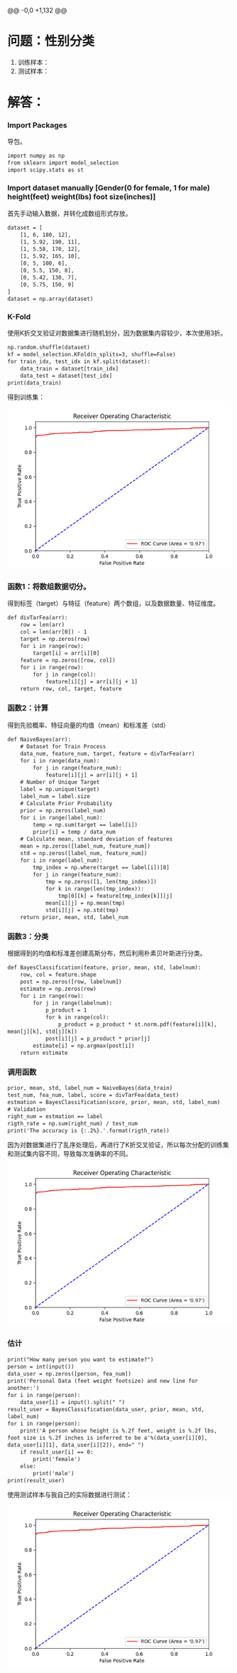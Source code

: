 @@ -0,0 +1,132 @@
# 问题：性别分类
1. 训练样本：
2. 测试样本：
# 解答：
### Import Packages
导包。
```
import numpy as np
from sklearn import model_selection
import scipy.stats as st
```
### Import dataset manually [Gender(0 for female, 1 for male) height(feet) weight(lbs) foot size(inches)]
首先手动输入数据，并转化成数组形式存放。
```
dataset = [
    [1, 6, 180, 12],
    [1, 5.92, 190, 11],
    [1, 5.58, 170, 12],
    [1, 5.92, 165, 10],
    [0, 5, 100, 6],
    [0, 5.5, 150, 8],
    [0, 5.42, 130, 7],
    [0, 5.75, 150, 9]
]
dataset = np.array(dataset)
```
### K-Fold
使用K折交叉验证对数据集进行随机划分，因为数据集内容较少，本次使用3折。
```
np.random.shuffle(dataset)
kf = model_selection.KFold(n_splits=3, shuffle=False)
for train_idx, test_idx in kf.split(dataset):
    data_train = dataset[train_idx]
    data_test = dataset[test_idx]
print(data_train)
```
得到训练集：<br>
![image](https://github.com/rongyuanmu/PRSL-Spring-2022/blob/main/Week%201/Output/ROC%20Curve.png)
### 函数1：将数组数据切分。
得到标签（target）与特征（feature）两个数组，以及数据数量、特征维度。
```
def divTarFea(arr):
    row = len(arr)
    col = len(arr[0]) - 1
    target = np.zeros(row)
    for i in range(row):
        target[i] = arr[i][0]
    feature = np.zeros([row, col])
    for i in range(row):
        for j in range(col):
            feature[i][j] = arr[i][j + 1]
    return row, col, target, feature
```

### 函数2：计算
得到先验概率、特征向量的均值（mean）和标准差（std）
```
def NaiveBayes(arr):
    # Dataset for Train Process
    data_num, feature_num, target, feature = divTarFea(arr)
    for i in range(data_num):
        for j in range(feature_num):
            feature[i][j] = arr[i][j + 1]
    # Number of Unique Target
    label = np.unique(target)
    label_num = label.size
    # Calculate Prior Probability
    prior = np.zeros(label_num)
    for i in range(label_num):
        temp = np.sum(target == label[i])
        prior[i] = temp / data_num
    # Calculate mean, standard deviation of features
    mean = np.zeros([label_num, feature_num])
    std = np.zeros([label_num, feature_num])
    for i in range(label_num):
        tmp_index = np.where(target == label[i])[0]
        for j in range(feature_num):
            tmp = np.zeros([1, len(tmp_index)])
            for k in range(len(tmp_index)):
                tmp[0][k] = feature[tmp_index[k]][j]
            mean[i][j] = np.mean(tmp)
            std[i][j] = np.std(tmp)
    return prior, mean, std, label_num
```
### 函数3：分类
根据得到的均值和标准差创建高斯分布，然后利用朴素贝叶斯进行分类。
```
def BayesClassification(feature, prior, mean, std, labelnum):
    row, col = feature.shape
    post = np.zeros([row, labelnum])
    estimate = np.zeros(row)
    for i in range(row):
        for j in range(labelnum):
            p_product = 1
            for k in range(col):
                p_product = p_product * st.norm.pdf(feature[i][k], mean[j][k], std[j][k])
            post[i][j] = p_product * prior[j]
        estimate[i] = np.argmax(post[i])
    return estimate
```
### 调用函数
```
prior, mean, std, label_num = NaiveBayes(data_train)
test_num, fea_num, label, score = divTarFea(data_test)
estmation = BayesClassification(score, prior, mean, std, label_num)
# Validation
right_num = estmation == label
rigth_rate = np.sum(right_num) / test_num
print('The accuracy is {:.2%}.'.format(rigth_rate))
```
因为对数据集进行了乱序处理后，再进行了K折交叉验证，所以每次分配的训练集和测试集内容不同，导致每次准确率的不同。
<br>
![image](https://github.com/rongyuanmu/PRSL-Spring-2022/blob/main/Week%201/Output/ROC%20Curve.png)
### 估计
```
print("How many person you want to estimate?")
person = int(input())
data_user = np.zeros([person, fea_num])
print('Personal Data (feet weight footsize) and new line for another:')
for i in range(person):
    data_user[i] = input().split(" ")
result_user = BayesClassification(data_user, prior, mean, std, label_num)
for i in range(person):
    print('A person whose height is %.2f feet, weight is %.2f lbs, foot size is %.2f inches is inferred to be a'%(data_user[i][0], data_user[i][1], data_user[i][2]), end=" ")
    if result_user[i] == 0:
        print('female')
    else:
        print('male')
print(result_user)
```
使用测试样本与我自己的实际数据进行测试：<br>
![image](https://github.com/rongyuanmu/PRSL-Spring-2022/blob/main/Week%201/Output/ROC%20Curve.png)